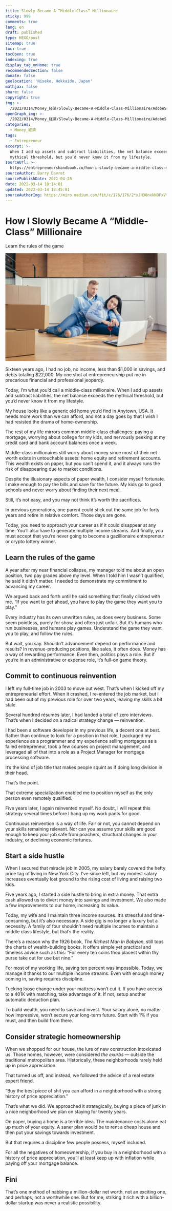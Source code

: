 ```yaml
---
title: Slowly Became A “Middle-Class” Millionaire
sticky: 999
comments: true
lang: en
draft: published
type: HEXO/post
sitemap: true
toc: true
tocOpen: true
indexing: true
display_tag_onHome: true
recommendedSection: false
donate: false
geolocation: 'Niseko, Hokkaido, Japan'
mathjax: false
share: false
copyright: true
img: >-
  /2022/0314/Money_経済/Slowly-Became-A-Middle-Class-Millionaire/AdobeStock_363113009.svg
openGraph_img: >-
  /2022/0314/Money_経済/Slowly-Became-A-Middle-Class-Millionaire/AdobeStock_363113009.png
categories:
  - Money_経済
tags:
  - Entrepreneur
excerpt: >-
  When I add up assets and subtract liabilities, the net balance exceeds the
  mythical threshold, but you’d never know it from my lifestyle.
sourceUrl: >-
  https://entrepreneurshandbook.co/how-i-slowly-became-a-middle-class-millionaire-bd621529fb0f
sourceAuthor: Barry Davret
sourcePublishDate: 2021-04-28
date: 2022-03-14 18:14:01
updated: 2022-03-14 18:45:01
sourceAuthorImg: https://miro.medium.com/fit/c/176/176/2*xJH30nxkNOFxVt36FKZKKA.jpeg
---
```

# How I Slowly Became A “Middle-Class” Millionaire
 Learn the rules of the game

 ![Image licensed from Shutterstock // Voronaman](./Slowly-Became-A-Middle-Class-Millionaire/1_PtaiSt4gy7g1DRZPhaStBg.jpeg)

 Sixteen years ago, I had no job, no income, less than $1,000 in savings, and debts totaling $22,000. My one shot at entrepreneurship put me in precarious financial and professional jeopardy.

 Today, I’m what you’d call a middle-class millionaire. When I add up assets and subtract liabilities, the net balance exceeds the mythical threshold, but you’d never know it from my lifestyle.

 My house looks like a generic old home you’d find in Anytown, USA. It needs more work than we can afford, and not a day goes by that I wish I had resisted the drama of home-ownership.

 The rest of my life mirrors common middle-class challenges: paying a mortgage, worrying about college for my kids, and nervously peeking at my credit card and bank account balances once a week.

 Middle-class millionaires still worry about money since most of their net worth exists in untouchable assets: home equity and retirement accounts. This wealth exists on paper, but you can’t spend it, and it always runs the risk of disappearing due to market conditions.

 Despite the illusionary aspects of paper wealth, I consider myself fortunate. I make enough to pay the bills and save for the future. My kids go to good schools and never worry about finding their next meal.

 Still, it’s not easy, and you may not think it’s worth the sacrifices.

 In previous generations, one parent could stick out the same job for forty years and retire in relative comfort. Those days are gone.

 Today, you need to approach your career as if it could disappear at any time. You’ll also have to generate multiple income streams. And finally, you must accept that you’re never going to become a gazillionaire entrepreneur or crypto lottery winner.


## Learn the rules of the game
 A year after my near financial collapse, my manager told me about an open position, two pay grades above my level. When I told him I wasn’t qualified, he said it didn’t matter. I needed to demonstrate my commitment to advancing my career.

 We argued back and forth until he said something that finally clicked with me. “If you want to get ahead, you have to play the game they want you to play.”

 Every industry has its own unwritten rules, as does every business. Some seem pointless, purely for show, and often just unfair. But it’s humans who run businesses, and humans play games. Understand the game they want you to play, and follow the rules.

 But wait, you say. Shouldn’t advancement depend on performance and results? In revenue-producing positions, like sales, it often does. Money has a way of rewarding performance. Even then, politics plays a role. But if you’re in an administrative or expense role, it’s full-on game theory.


## Commit to continuous reinvention
 I left my full-time job in 2003 to move out west. That’s when I kicked off my entrepreneurial effort. When it crashed, I re-entered the job market, but I had been out of my previous role for over two years, leaving my skills a bit stale.

 Several hundred résumés later, I had landed a total of zero interviews. That’s when I decided on a radical strategy change — reinvention.

 I had been a software developer in my previous life, a decent one at best. Rather than continue to look for a position in that role, I packaged my experience as a programmer and my experience selling mortgages as a failed entrepreneur, took a few courses on project management, and leveraged all of that into a role as a Project Manager for mortgage processing software.

 It’s the kind of job title that makes people squint as if doing long division in their head.

 That’s the point.

 That extreme specialization enabled me to position myself as the only person even remotely qualified.

 Five years later, I again reinvented myself. No doubt, I will repeat this strategy several times before I hang up my work pants for good.

 Continuous reinvention is a way of life. Fair or not, you cannot depend on your skills remaining relevant. Nor can you assume your skills are good enough to keep your job safe from poachers, structural changes in your industry, or declining economic fortunes.


## Start a side hustle
 When I secured that miracle job in 2005, my salary barely covered the hefty price tag of living in New York City. I’ve since left, but my modest salary increases eventually lost ground to the rising cost of living and raising two kids.

 Five years ago, I started a side hustle to bring in extra money. That extra cash allowed us to divert money into savings and investment. We also made a few improvements to our home, increasing its value.

 Today, my wife and I maintain three income sources. It’s stressful and time-consuming, but it’s also necessary. A side gig is no longer a luxury but a necessity. A family of four shouldn’t need multiple incomes to maintain a middle class lifestyle, but that’s the reality.

 There’s a reason why the 1926 book, _The Richest Man In Babylon_, still tops the charts of wealth-building books. It offers simple yet practical and timeless advice such as this: “For every ten coins thou placest within thy purse take out for use but nine.”

 For most of my working life, saving ten percent was impossible. Today, we manage it thanks to our multiple income streams. Even with enough money coming in, saving requires discipline.

 Tucking loose change under your mattress won’t cut it. If you have access to a 401K with matching, take advantage of it. If not, setup another automatic deduction plan.

 To build wealth, you need to save and invest. Your salary alone, no matter how impressive, won’t secure your long-term future. Start with 1% if you must, and then build from there.


## Consider strategic homeownership
 When we shopped for our house, the lure of new construction intoxicated us. Those homes, however, were considered _the exurbs_ — outside the traditional metropolitan area. Historically, these neighborhoods rarely held up in price appreciation.

 That turned us off, and instead, we followed the advice of a real estate expert friend.

 “Buy the best piece of shit you can afford in a neighborhood with a strong history of price appreciation.”

 That’s what we did. We approached it strategically, buying a piece of junk in a nice neighborhood we plan on staying for twenty years.

 On paper, buying a home is a terrible idea. The maintenance costs alone eat up much of your equity. A saner plan would be to rent a cheap house and then put your savings towards investment.

 But that requires a discipline few people possess, myself included.

 For all the negatives of homeownership, if you buy in a neighborhood with a history of price appreciation, you’ll at least keep up with inflation while paying off your mortgage balance.


## Fini
 That’s one method of nabbing a million-dollar net worth, not an exciting one, and perhaps, not a worthwhile one. But for me, striking it rich with a billion-dollar startup was never a realistic possibility.
